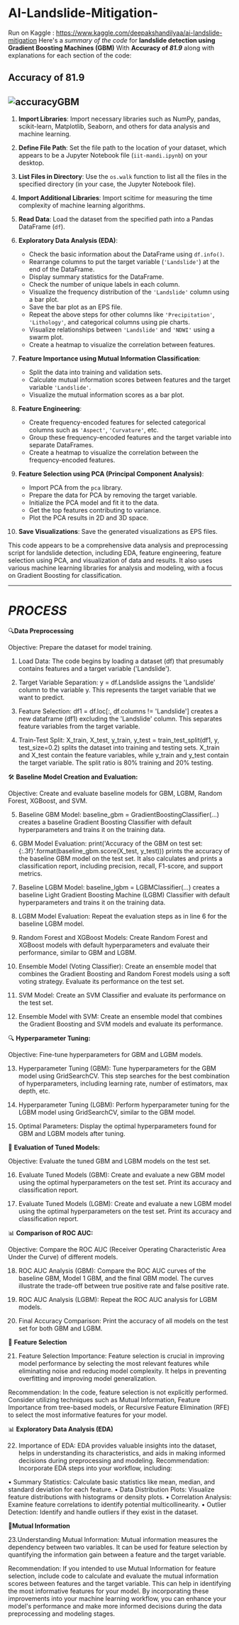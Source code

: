 # AI-Landslide-Mitigation-
Run on Kaggle : https://www.kaggle.com/deepakshandilyaa/ai-landslide-mitigation
Here's a *summary of the code* for **landslide detection using Gradient Boosting Machines (GBM)** With **Accuracy of *81.9*** along with explanations for each section of the code:

## Accuracy of 81.9
![accuracyGBM](https://github.com/Deepakshandilya/AI-Landslide-Mitigation-/assets/103075634/a60d271c-95c1-4551-9e92-0b8243041918)
-------------------------------------------------------------------------------------------------------------------------------------------------------------------------------------------------------------------
1. **Import Libraries**: Import necessary libraries such as NumPy, pandas, scikit-learn, Matplotlib, Seaborn, and others for data analysis and machine learning.

2. **Define File Path**: Set the file path to the location of your dataset, which appears to be a Jupyter Notebook file (`iit-mandi.ipynb`) on your desktop.

3. **List Files in Directory**: Use the `os.walk` function to list all the files in the specified directory (in your case, the Jupyter Notebook file).

4. **Import Additional Libraries**: Import scitime for measuring the time complexity of machine learning algorithms.

5. **Read Data**: Load the dataset from the specified path into a Pandas DataFrame (`df`).

6. **Exploratory Data Analysis (EDA)**:
   - Check the basic information about the DataFrame using `df.info()`.
   - Rearrange columns to put the target variable (`'Landslide'`) at the end of the DataFrame.
   - Display summary statistics for the DataFrame.
   - Check the number of unique labels in each column.
   - Visualize the frequency distribution of the `'Landslide'` column using a bar plot.
   - Save the bar plot as an EPS file.
   - Repeat the above steps for other columns like `'Precipitation'`, `'Lithology'`, and categorical columns using pie charts.
   - Visualize relationships between `'Landslide'` and `'NDWI'` using a swarm plot.
   - Create a heatmap to visualize the correlation between features.

7. **Feature Importance using Mutual Information Classification**:
   - Split the data into training and validation sets.
   - Calculate mutual information scores between features and the target variable `'Landslide'`.
   - Visualize the mutual information scores as a bar plot.

8. **Feature Engineering**:
   - Create frequency-encoded features for selected categorical columns such as `'Aspect'`, `'Curvature'`, etc.
   - Group these frequency-encoded features and the target variable into separate DataFrames.
   - Create a heatmap to visualize the correlation between the frequency-encoded features.

9. **Feature Selection using PCA (Principal Component Analysis)**:
   - Import PCA from the `pca` library.
   - Prepare the data for PCA by removing the target variable.
   - Initialize the PCA model and fit it to the data.
   - Get the top features contributing to variance.
   - Plot the PCA results in 2D and 3D space.

10. **Save Visualizations**: Save the generated visualizations as EPS files.

This code appears to be a comprehensive data analysis and preprocessing script for landslide detection, including EDA, feature engineering, feature selection using PCA, and visualization of data and results. It also uses various machine learning libraries for analysis and modeling, with a focus on Gradient Boosting for classification.

--------------------------------------------------------------------------------------------------------------------------------------------------------------------------------------------------------------------
# ***PROCESS***

🔍**Data Preprocessing**

Objective: Prepare the dataset for model training.
1.	Load Data: The code begins by loading a dataset (df) that presumably contains features and a target variable ('Landslide').

2.	Target Variable Separation: y = df.Landslide assigns the 'Landslide' column to the variable y. This represents the target variable that we want to predict.

3.	Feature Selection: df1 = df.loc[:, df.columns != 'Landslide'] creates a new dataframe (df1) excluding the 'Landslide' column. This separates feature variables from the target variable.

4.	Train-Test Split: X_train, X_test, y_train, y_test = train_test_split(df1, y, test_size=0.2) splits the dataset into training and testing sets. X_train and X_test contain the feature variables, while y_train and y_test contain the target variable. The split ratio is 80% training and 20% testing.

🛠️ **Baseline Model Creation and Evaluation:**

Objective: Create and evaluate baseline models for GBM, LGBM, Random Forest, XGBoost, and SVM.

5.	Baseline GBM Model: baseline_gbm = GradientBoostingClassifier(...) creates a baseline Gradient Boosting Classifier with default hyperparameters and trains it on the training data.

6.	GBM Model Evaluation: print('Accuracy of the GBM on test set: {:.3f}'.format(baseline_gbm.score(X_test, y_test))) prints the accuracy of the baseline GBM model on the test set. It also calculates and prints
   a classification report, including precision, recall, F1-score, and support metrics.

8.	Baseline LGBM Model: baseline_lgbm = LGBMClassifier(...) creates a baseline Light Gradient Boosting Machine (LGBM) Classifier with default hyperparameters and trains it on the training data.

9.	LGBM Model Evaluation: Repeat the evaluation steps as in line 6 for the baseline LGBM model.

10.	Random Forest and XGBoost Models: Create Random Forest and XGBoost models with default hyperparameters and evaluate their performance, similar to GBM and LGBM.

11.	Ensemble Model (Voting Classifier): Create an ensemble model that combines the Gradient Boosting and Random Forest models using a soft voting strategy. Evaluate its performance on the test set.

12.	SVM Model: Create an SVM Classifier and evaluate its performance on the test set.

13.	Ensemble Model with SVM: Create an ensemble model that combines the Gradient Boosting and SVM models and evaluate its performance.


🔍 **Hyperparameter Tuning:**

Objective: Fine-tune hyperparameters for GBM and LGBM models.

13.	Hyperparameter Tuning (GBM): Tune hyperparameters for the GBM model using GridSearchCV. This step searches for the best combination of hyperparameters, including learning rate, number of estimators, max depth, etc.

14.	Hyperparameter Tuning (LGBM): Perform hyperparameter tuning for the LGBM model using GridSearchCV, similar to the GBM model.

15.	Optimal Parameters: Display the optimal hyperparameters found for GBM and LGBM models after tuning.


🔬 **Evaluation of Tuned Models:**

Objective: Evaluate the tuned GBM and LGBM models on the test set.

16.	Evaluate Tuned Models (GBM): Create and evaluate a new GBM model using the optimal hyperparameters on the test set. Print its accuracy and classification report.

17.	Evaluate Tuned Models (LGBM): Create and evaluate a new LGBM model using the optimal hyperparameters on the test set. Print its accuracy and classification report.


📊 **Comparison of ROC AUC:**

Objective: Compare the ROC AUC (Receiver Operating Characteristic Area Under the Curve) of different models.

18.	ROC AUC Analysis (GBM): Compare the ROC AUC curves of the baseline GBM, Model 1 GBM, and the final GBM model. The curves illustrate the trade-off between true positive rate and false positive rate.

19.	ROC AUC Analysis (LGBM): Repeat the ROC AUC analysis for LGBM models.

20.	Final Accuracy Comparison: Print the accuracy of all models on the test set for both GBM and LGBM.


🧐 **Feature Selection**

21. Feature Selection Importance: Feature selection is crucial in improving model performance by selecting the most relevant features while eliminating noise and reducing model complexity. It helps in preventing overfitting and improving model generalization.

Recommendation: In the code, feature selection is not explicitly performed. Consider utilizing techniques such as Mutual Information, Feature Importance from tree-based models, or Recursive Feature Elimination (RFE) to select the most informative features for your model.

 
 📊 **Exploratory Data Analysis (EDA)**

22. Importance of EDA: EDA provides valuable insights into the dataset, helps in understanding its characteristics, and aids in making informed decisions during preprocessing and modeling.
    Recommendation: Incorporate EDA steps into your workflow, including:
    
•	Summary Statistics: Calculate basic statistics like mean, median, and standard deviation for each feature.
•	Data Distribution Plots: Visualize feature distributions with histograms or density plots.
•	Correlation Analysis: Examine feature correlations to identify potential multicollinearity.
•	Outlier Detection: Identify and handle outliers if they exist in the dataset.


🔄**Mutual Information**

23.Understanding Mutual Information: Mutual information measures the dependency between two variables. It can be used for feature selection by quantifying the information gain between a feature and the target variable.

Recommendation: If you intended to use Mutual Information for feature selection, include code to calculate and evaluate the mutual information scores between features and the target variable. This can help in identifying the most informative features for your model.
By incorporating these improvements into your machine learning workflow, you can enhance your model's performance and make more informed decisions during the data preprocessing and modeling stages.


